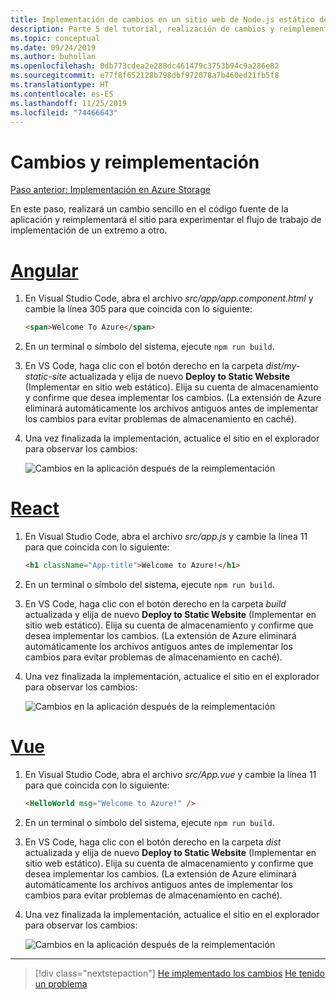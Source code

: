 ```yaml
---
title: Implementación de cambios en un sitio web de Node.js estático desde Visual Studio Code
description: Parte 5 del tutorial, realización de cambios y reimplementación
ms.topic: conceptual
ms.date: 09/24/2019
ms.author: buhollan
ms.openlocfilehash: 0db773cdea2e288dc461479c3753b94c9a286e82
ms.sourcegitcommit: e77f8f652128b798dbf972078a7b460ed21fb5f8
ms.translationtype: HT
ms.contentlocale: es-ES
ms.lasthandoff: 11/25/2019
ms.locfileid: "74466643"
---
```

# <a name="make-changes-and-redeploy"></a>Cambios y reimplementación

[Paso anterior: Implementación en Azure Storage](tutorial-vscode-static-website-node-04.md)

En este paso, realizará un cambio sencillo en el código fuente de la aplicación y reimplementará el sitio para experimentar el flujo de trabajo de implementación de un extremo a otro.

# <a name="angulartabangular"></a>[Angular](#tab/angular)

1. En Visual Studio Code, abra el archivo _src/app/app.component.html_ y cambie la línea 305 para que coincida con lo siguiente:

    ```html
    <span>Welcome To Azure</span>
    ```

1. En un terminal o símbolo del sistema, ejecute `npm run build`.

1. En VS Code, haga clic con el botón derecho en la carpeta _dist/my-static-site_ actualizada y elija de nuevo **Deploy to Static Website** (Implementar en sitio web estático). Elija su cuenta de almacenamiento y confirme que desea implementar los cambios. (La extensión de Azure eliminará automáticamente los archivos antiguos antes de implementar los cambios para evitar problemas de almacenamiento en caché).

1. Una vez finalizada la implementación, actualice el sitio en el explorador para observar los cambios:

    ![Cambios en la aplicación después de la reimplementación](media/static-website/updated-azure-app-angular.png)

# <a name="reacttabreact"></a>[React](#tab/react)

1. En Visual Studio Code, abra el archivo _src/app.js_ y cambie la línea 11 para que coincida con lo siguiente:

    ```html
    <h1 className="App-title">Welcome to Azure!</h1>
    ```

1. En un terminal o símbolo del sistema, ejecute `npm run build`.

1. En VS Code, haga clic con el botón derecho en la carpeta _build_ actualizada y elija de nuevo **Deploy to Static Website** (Implementar en sitio web estático). Elija su cuenta de almacenamiento y confirme que desea implementar los cambios. (La extensión de Azure eliminará automáticamente los archivos antiguos antes de implementar los cambios para evitar problemas de almacenamiento en caché).

1. Una vez finalizada la implementación, actualice el sitio en el explorador para observar los cambios:

    ![Cambios en la aplicación después de la reimplementación](media/static-website/updated-azure-app-react.png)

# <a name="vuetabvue"></a>[Vue](#tab/vue)

1. En Visual Studio Code, abra el archivo _src/App.vue_ y cambie la línea 11 para que coincida con lo siguiente:

    ```html
    <HelloWorld msg="Welcome to Azure!" />
    ```

1. En un terminal o símbolo del sistema, ejecute `npm run build`.

1. En VS Code, haga clic con el botón derecho en la carpeta _dist_ actualizada y elija de nuevo **Deploy to Static Website** (Implementar en sitio web estático). Elija su cuenta de almacenamiento y confirme que desea implementar los cambios. (La extensión de Azure eliminará automáticamente los archivos antiguos antes de implementar los cambios para evitar problemas de almacenamiento en caché).

1. Una vez finalizada la implementación, actualice el sitio en el explorador para observar los cambios:

    ![Cambios en la aplicación después de la reimplementación](media/static-website/updated-azure-app-vue.png)

---

> [!div class="nextstepaction"]
> [He implementado los cambios](tutorial-vscode-static-website-node-06.md) [He tenido un problema](https://www.research.net/r/PWZWZ52?tutorial=node-deployment-staticwebsite&step=code-change)
